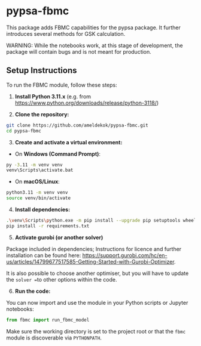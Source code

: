 # pypsa-fbmc

This package adds FBMC capabilities for the pypsa package. It further introduces several methods for GSK calculation.

WARNING: While the notebooks work, at this stage of development, the package will contain bugs and is not meant for production.

## Setup Instructions

To run the FBMC module, follow these steps:

1. **Install Python 3.11.x** (e.g. from https://www.python.org/downloads/release/python-3118/)

2. **Clone the repository:**

```bash
git clone https://github.com/ameldekok/pypsa-fbmc.git
cd pypsa-fbmc
```

3. **Create and activate a virtual environment:**

- On **Windows (Command Prompt)**:

```cmd
py -3.11 -m venv venv
venv\Scripts\activate.bat
```

- On **macOS/Linux**:

```bash
python3.11 -m venv venv
source venv/bin/activate
```

4. **Install dependencies:**

```bash
.\venv\Scripts\python.exe -m pip install --upgrade pip setuptools wheel
pip install -r requirements.txt
```

5. **Activate gurobi (or another solver)**

Package included in dependencies; Instructions for licence and further installation can be found here: https://support.gurobi.com/hc/en-us/articles/14799677517585-Getting-Started-with-Gurobi-Optimizer.

It is also possible to choose another optimiser, but you will have to update the `solver =`to other options within the code.

6. **Run the code:**

You can now import and use the module in your Python scripts or Jupyter notebooks:

```python
from fbmc import run_fbmc_model
```

Make sure the working directory is set to the project root or that the `fbmc` module is discoverable via `PYTHONPATH`.

